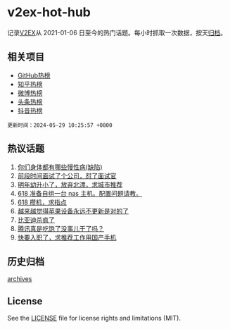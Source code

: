 # v2ex-hot-hub

 记录[V2EX](https://www.v2ex.com/)从 2021-01-06 日至今的热门话题。每小时抓取一次数据，按天[归档](archives)。
 
 ## 相关项目

- [GitHub热榜](https://github.com/lonnyzhang423/github-hot-hub)
- [知乎热榜](https://github.com/lonnyzhang423/zhihu-hot-hub)
- [微博热榜](https://github.com/lonnyzhang423/weibo-hot-hub)
- [头条热榜](https://github.com/lonnyzhang423/toutiao-hot-hub)
- [抖音热榜](https://github.com/lonnyzhang423/douyin-hot-hub)


 `更新时间：2024-05-29 10:25:57 +0800`

## 热议话题

1. [你们身体都有哪些慢性病(缺陷)](https://www.v2ex.com/t/1044703)
1. [前段时间面试了个公司，怼了面试官](https://www.v2ex.com/t/1044690)
1. [明年幼升小了，放弃北漂，求城市推荐](https://www.v2ex.com/t/1044926)
1. [618 准备自组一台 nas 主机。配置问题请教。](https://www.v2ex.com/t/1044643)
1. [618 攒机，求指点](https://www.v2ex.com/t/1044655)
1. [越来越觉得苹果设备永远不更新是对的了](https://www.v2ex.com/t/1044589)
1. [比亚迪杀疯了](https://www.v2ex.com/t/1044893)
1. [腾讯真是吃饱了没事儿干了吗？](https://www.v2ex.com/t/1044629)
1. [快要入职了，求推荐工作用国产手机](https://www.v2ex.com/t/1044641)

## 历史归档

[archives](archives)

## License

See the [LICENSE](LICENSE) file for license rights and limitations (MIT).
